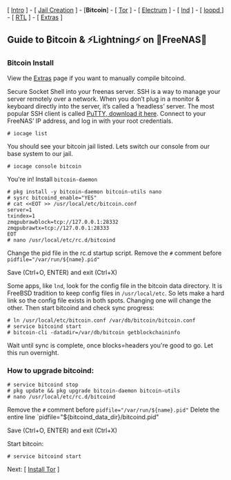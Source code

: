 [ [Intro](README.md) ] - [ [Jail Creation](freenas_1_jail_creation.md) ] - [**Bitcoin**] - [ [Tor](freenas_3_tor.md) ] - [ [Electrum](freenas_4_electrum.md) ] - [ [lnd](freenas_5_lnd.md) ] - [ [loopd ](freenas_5a_loopd.md)] - [ [RTL](freenas_6_rtl.md) ] - [ [Extras](extras.md) ]

## Guide to ₿itcoin & ⚡Lightning️⚡ on 🦈FreeNAS🦈

### Bitcoin Install

View the [Extras](extras.md) page if you want to manually compile bitcoind.

Secure Socket Shell into your freenas server. SSH is a way to manage your server remotely over a network. When you don’t plug in a monitor & keyboard directly into the server, it’s called a ‘headless’ server. The most popular SSH client is called [PuTTY, download it here](https://www.putty.org/). Connect to your FreeNAS’ IP address, and log in with your root credentials.

```
# iocage list
```

You should see your bitcoin jail listed. Lets switch our console from our base system to our jail.

```
# iocage console bitcoin
```

You're in! Install `bitcoin-daemon`
```
# pkg install -y bitcoin-daemon bitcoin-utils nano
# sysrc bitcoind_enable="YES"
# cat <<EOT >> /usr/local/etc/bitcoin.conf
server=1
txindex=1
zmqpubrawblock=tcp://127.0.0.1:28332
zmqpubrawtx=tcp://127.0.0.1:28333
EOT
# nano /usr/local/etc/rc.d/bitcoind
```

Change the pid file in the rc.d startup script. Remove the `#` comment before `pidfile="/var/run/${name}.pid"`

Save (Ctrl+O, ENTER) and exit (Ctrl+X)

Some apps, like `lnd`, look for the config file in the bitcoin data directory. It is FreeBSD tradition to keep config files in `/usr/local/etc`. So lets make a hard link so the config file exists in both spots. Changing one will change the other. Then start bitcoind and check sync progress:

```
# ln /usr/local/etc/bitcoin.conf /var/db/bitcoin/bitcoin.conf
# service bitcoind start
# bitcoin-cli -datadir=/var/db/bitcoin getblockchaininfo
```

Wait until sync is complete, once blocks=headers you're good to go. Let this run overnight.

### How to upgrade bitcoind: 
```
# service bitcoind stop
# pkg update && pkg upgrade bitcoin-daemon bitcoin-utils
# nano /usr/local/etc/rc.d/bitcoind
```
Remove the `#` comment before `pidfile="/var/run/${name}.pid"`
Delete the entire line `pidfile="${bitcoind_data_dir}/bitcoind.pid"

Save (Ctrl+O, ENTER) and exit (Ctrl+X)

Start bitcoin:
```
# service bitcoind start
```

Next: [ [Install Tor](freenas_3_tor.md) ]
